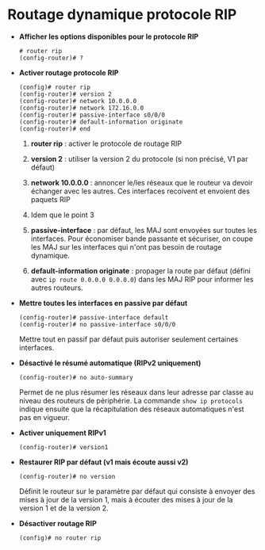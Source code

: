 # Routage dynamique protocole RIP

* **Afficher les options disponibles pour le protocole RIP**
	```
	# router rip
	(config-router)# ?
	```

* **Activer routage protocole RIP**
	```
	(config)# router rip
	(config-router)# version 2
	(config-router)# network 10.0.0.0
	(config-router)# network 172.16.0.0
	(config-router)# passive-interface s0/0/0
	(config-router)# default-information originate
	(config-router)# end
	```

	1. **router rip** : activer le protocole de routage RIP

	2. **version 2** : utiliser la version 2 du protocole (si non précisé, V1 par défaut)

	3. **network 10.0.0.0** : annoncer le/les réseaux que le routeur va devoir échanger avec les autres. Ces interfaces recoivent et envoient des paquets RIP

	4. Idem que le point 3
	
	5. **passive-interface** : par défaut, les MAJ sont envoyées sur toutes les interfaces. Pour économiser bande passante et sécuriser, on coupe les MAJ sur les interfaces qui n'ont pas besoin de routage dynamique.
	
	6. **default-information originate** : propager la route par défaut (défini avec ```ip route 0.0.0.0 0.0.0.0```) dans les MAJ RIP pour informer les autres routeurs.

* **Mettre toutes les interfaces en passive par défaut**
	```
	(config-router)# passive-interface default
	(config-router)# no passive-interface s0/0/0
	```
	Mettre tout en passif par défaut puis autoriser seulement certaines interfaces.

* **Désactivé le résumé automatique (RIPv2 uniquement)**
	```
	(config-router)# no auto-summary
	```
	Permet de ne plus résumer les réseaux dans leur adresse par classe au niveau des routeurs de périphérie. La commande ```show ip protocols``` indique ensuite que la récapitulation des réseaux automatiques n'est pas en vigueur.

* **Activer uniquement RIPv1**
	```
	(config-router)# version1
	```

* **Restaurer RIP par défaut (v1 mais écoute aussi v2)**
	```
	(config-router)# no version
	```
	Définit le routeur sur le paramètre par défaut qui consiste à envoyer des mises à jour de la version 1, mais à écouter des mises à jour de la version 1 et de la version 2.

* **Désactiver routage RIP**
	```
	(config)# no router rip
	```